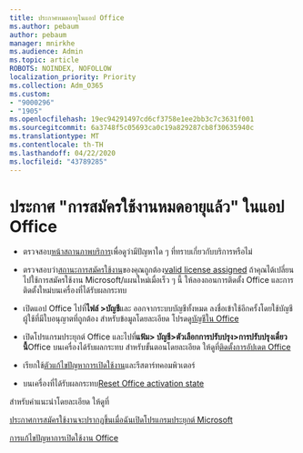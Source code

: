 ```yaml
---
title: ประกาศหมดอายุในแอป Office
ms.author: pebaum
author: pebaum
manager: mnirkhe
ms.audience: Admin
ms.topic: article
ROBOTS: NOINDEX, NOFOLLOW
localization_priority: Priority
ms.collection: Adm_O365
ms.custom:
- "9000296"
- "1905"
ms.openlocfilehash: 19ec94291497cd6cf3758e1ee2bb3c7c3631f001
ms.sourcegitcommit: 6a3748f5c05693ca0c19a829287cb8f30635940c
ms.translationtype: MT
ms.contentlocale: th-TH
ms.lasthandoff: 04/22/2020
ms.locfileid: "43789285"
---
```

# <a name="subscription-expired-notice-in-office-apps"></a>ประกาศ "การสมัครใช้งานหมดอายุแล้ว" ในแอป Office

- ตรวจสอบ[หน้าสถานภาพบริการ](https://docs.microsoft.com/office365/enterprise/view-service-health)เพื่อดูว่ามีปัญหาใด ๆ ที่ทราบเกี่ยวกับบริการหรือไม่

- ตรวจสอบว่า[สถานะการสมัครใช้งาน](https://support.office.com/article/unlicensed-product-and-activation-errors-in-office-0d23d3c0-c19c-4b2f-9845-5344fedc4380#bkmk_checksubscription)ของคุณถูกต้อง[valid license assigned](https://support.office.com/article/997596B5-4173-4627-B915-36ABAC6786DC?wt.mc_id=Alchemy_ClientDIA) ถ้าคุณได้เปลี่ยนไปใช้การสมัครใช้งาน Microsoft/แผนใหม่เมื่อเร็ว ๆ นี้ ให้ลองถอนการติดตั้ง Office และการติดตั้งใหม่บนเครื่องที่ได้รับผลกระทบ

- เปิดแอป Office ไปที่**ไฟล์ >บัญชี**และ ออกจากระบบบัญชีทั้งหมด ลงชื่อเข้าใช้อีกครั้งโดยใช้บัญชีผู้ใช้ที่มีใบอนุญาตที่ถูกต้อง สำหรับข้อมูลโดยละเอียด โปรดดู[บัญชีใน Office](https://support.office.com/article/accounts-in-office-628ea040-f265-49de-b986-be09c3ebf8a9)

- เปิดโปรแกรมประยุกต์ Office และไปที่**แฟ้ม> บัญชี>ตัวเลือกการปรับปรุง>การปรับปรุงเดี๋ยวนี้**Office บนเครื่องได้รับผลกระทบ สําหรับขั้นตอนโดยละเอียด ให้ดูที่[ติดตั้งการอัปเดต Office](https://support.office.com/article/install-office-updates-2ab296f3-7f03-43a2-8e50-46de917611c5)

- เรียกใช้[ตัวแก้ไขปัญหาการเปิดใช้งาน](https://aka.ms/SARA-OfficeActivation-Alchemy)และรีสตาร์ทคอมพิวเตอร์

- บนเครื่องที่ได้รับผลกระทบ[Reset Office activation state](https://techcommunity.microsoft.com/t5/Office-365-ProPlus/Reset-Office-365-ProPlus-activation-state/td-p/331632)

สําหรับคําแนะนําโดยละเอียด ให้ดูที่ 

[ประกาศการสมัครใช้งานจะปรากฏขึ้นเมื่อฉันเปิดโปรแกรมประยุกต์ Microsoft](https://support.office.com/article/a-subscription-notice-appears-when-i-open-an-office-365-application-4cabe32c-f594-4c0e-9191-3d3ade10cceb)

[การแก้ไขปัญหาการเปิดใช้งาน Office](https://support.office.com/article/unlicensed-product-and-activation-errors-in-office-0d23d3c0-c19c-4b2f-9845-5344fedc4380)
